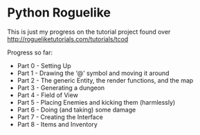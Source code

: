 # Python Roguelike

This is just my progress on the tutorial project found over http://rogueliketutorials.com/tutorials/tcod

Progress so far:
* Part 0 - Setting Up
* Part 1 - Drawing the ‘@’ symbol and moving it around
* Part 2 - The generic Entity, the render functions, and the map
* Part 3 - Generating a dungeon
* Part 4 - Field of View
* Part 5 - Placing Enemies and kicking them (harmlessly)
* Part 6 - Doing (and taking) some damage
* Part 7 - Creating the Interface
* Part 8 - Items and Inventory